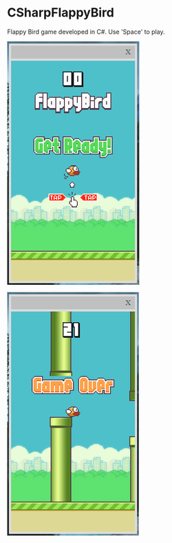 # CSharpFlappyBird

Flappy Bird game developed in C#.
Use 'Space' to play.

![Project Screenshot1](Screenshot1.png)

![Project Screenshot2](Screenshot2.png)